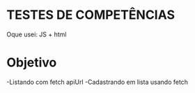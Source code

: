 # TESTES DE COMPETÊNCIAS

Oque usei:
JS + html

# Objetivo
-Listando com fetch apiUrl
-Cadastrando em lista usando fetch
